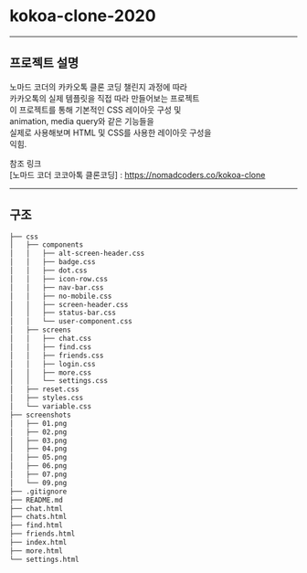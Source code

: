 # kokoa-clone-2020

-----------------------------------------------------------------------------
## 프로젝트 설명  
노마드 코더의 카카오톡 클론 코딩 챌린지 과정에 따라  
카카오톡의 실제 템플릿을 직접 따라 만들어보는 프로젝트    
이 프로젝트를 통해 기본적인 CSS 레이아웃 구성 및   
animation, media query와 같은 기능들을  
실제로 사용해보며 HTML 및 CSS를 사용한 레이아웃 구성을  
익힘.      
  
  
참조 링크  
[노마드 코더 코코아톡 클론코딩] : https://nomadcoders.co/kokoa-clone  
  
  
-----------------------------------------------------------------------------
## 구조  

```bash
├── css
│   ├── components
│   │   ├── alt-screen-header.css
│   │   ├── badge.css
│   │   ├── dot.css
│   │   ├── icon-row.css
│   │   ├── nav-bar.css
│   │   ├── no-mobile.css
│   │   ├── screen-header.css
│   │   ├── status-bar.css
│   │   └── user-component.css
│   ├── screens
│   │   ├── chat.css
│   │   ├── find.css
│   │   ├── friends.css
│   │   ├── login.css
│   │   ├── more.css
│   │   └── settings.css
│   ├── reset.css
│   ├── styles.css
│   └── variable.css
├── screenshots
│   ├── 01.png
│   ├── 02.png
│   ├── 03.png
│   ├── 04.png
│   ├── 05.png
│   ├── 06.png
│   ├── 07.png
│   └── 09.png
├── .gitignore
├── README.md
├── chat.html
├── chats.html
├── find.html
├── friends.html
├── index.html
├── more.html
└── settings.html
``` 

 
                                                

